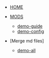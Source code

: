 * [HOME]()

* [MODS](mods/)
  * [demo-guide](mods/JahxSenpoopie_MCAReborn_1.20.1_guide.zh.md)
  * [demo-config](mods/JahxSenpoopie_MCAReborn_1.20.1_conf.zh.md)

* [Merge md files]
  * [demo-all](mods/JahxSenpoopie_MCAReborn_1.20.1.zh.md)
